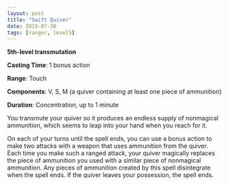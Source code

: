 ```yaml
---
layout: post
title: "Swift Quiver"
date: 2015-07-30
tags: [ranger, level5]
---
```


**5th-level transmutation**

**Casting Time**: 1 bonus action

**Range**: Touch

**Components**: V, S, M (a quiver containing at least one piece of ammunition)

**Duration**: Concentration, up to 1 minute

You transmute your quiver so it produces an endless supply of nonmagical ammunition, which seems to leap into your hand when you reach for it.

On each of your turns until the spell ends, you can use a bonus action to make two attacks with a weapon that uses ammunition from the quiver. Each time you make such a ranged attack, your quiver magically replaces the piece of ammunition you used with a similar piece of nonmagical ammunition. Any pieces of ammunition created by this spell disintegrate when the spell ends. If the quiver leaves your possession, the spell ends.
